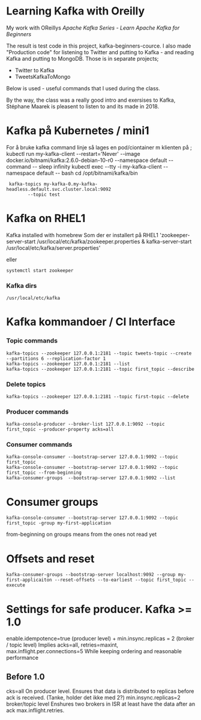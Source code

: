# Learning Kafka with Oreilly
My work with OReillys *Apache Kafka Series - Learn Apache Kafka for Beginners*

The result is test code in this project, kafka-beginners-cource. I also made "Production code" for listening to Twitter and putting to Kafka - and reading Kafka and putting to MongoDB. Those is in separate projects;
- Twitter to Kafka
- TweetsKafkaToMongo

Below is used - useful commands that I used during the class.  

By the way, the class was a really good intro and exersises to Kafka, Stéphane Maarek is pleasent to listen to and its made in 2018.

# Kafka på Kubernetes / mini1

For å bruke kafka command linje så lages en pod/ciontainer m klienten på ; 
    kubectl run my-kafka-client --restart='Never' --image docker.io/bitnami/kafka:2.6.0-debian-10-r0 --namespace default --command -- sleep infinity
    kubectl exec --tty -i my-kafka-client --namespace default -- bash
	cd /opt/bitnami/kafka/bin

     kafka-topics my-kafka-0.my-kafka-headless.default.svc.cluster.local:9092 
            --topic test

# Kafka on RHEL1
Kafka installed with homebrew
Som der er installert på RHEL1
	'zookeeper-server-start /usr/local/etc/kafka/zookeeper.properties & kafka-server-start /usr/local/etc/kafka/server.properties'
	
eller

	systemctl start zookeeper 

###  Kafka dirs
	/usr/local/etc/kafka 

# Kafka kommandoer / CI Interface
### Topic commands
	kafka-topics --zookeeper 127.0.0.1:2181 --topic tweets-topic --create --partitions 6 --replication-factor 1
	kafka-topics --zookeeper 127.0.0.1:2181 --list
	kafka-topics --zookeeper 127.0.0.1:2181 --topic first_topic --describe

### Delete topics
	kafka-topics --zookeeper 127.0.0.1:2181 --topic first-topic --delete

### Producer commands
	kafka-console-producer --broker-list 127.0.0.1:9092 --topic first_topic --producer-property acks=all


### Consumer commands 
	kafka-console-consumer --bootstrap-server 127.0.0.1:9092 --topic first_topic 
	kafka-console-consumer --bootstrap-server 127.0.0.1:9092 --topic first_topic --from-beginning
	kafka-consumer-groups  --bootstrap-server 127.0.0.1:9092 --list

# Consumer groups
	kafka-console-consumer --bootstrap-server 127.0.0.1:9092 --topic first_topic -group my-first-application
from-beginning on groups means from the ones not read yet

# Offsets and reset
	kafka-consumer-groups --bootstrap-server localhost:9092 --group my-first-applicaiton --reset-offsets --to-earliest --topic first_topic --execute 

# Settings for safe producer. Kafka >= 1.0
enable.idempotence=true (producer level) + min.insync.replicas = 2 (broker / topic level)
Implies acks=all, retries=maxint, max.inflight.per.connections=5
While keeping ordering and reasonable performance

## Before 1.0
cks=all On producer level. Ensures that data is distributed to replicas before ack is received. (Tanke, holder det ikke med 2?)
min.insync.replicas=2 broker/topic level Enshures two brokers in ISR at least have the data after an ack
max.inflight.retries.